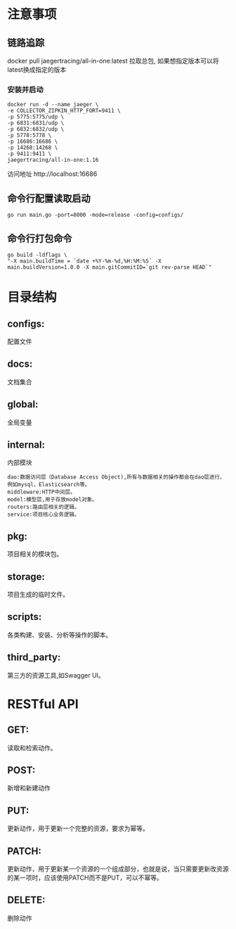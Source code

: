 # 注意事项  
## 链路追踪
docker pull jaegertracing/all-in-one:latest 拉取总包, 如果想指定版本可以将latest换成指定的版本
### 安装并启动

    docker run -d --name jaeger \
    -e COLLECTOR_ZIPKIN_HTTP_FORT=9411 \
    -p 5775:5775/udp \
    -p 6831:6831/udp \
    -p 6832:6832/udp \
    -p 5778:5778 \
    -p 16686:16686 \
    -p 14268:14268 \
    -p 9411:9411 \
    jaegertracing/all-in-one:1.16
访问地址 http://localhost:16686

## 命令行配置读取启动

    go run main.go -port=8000 -mode=release -config=configs/
## 命令行打包命令

    go build -ldflags \
    "-X main.buildTime = `date +%Y-%m-%d,%H:%M:%S` -X main.buildVersion=1.0.0 -X main.gitCommitID=`git rev-parse HEAD`"


# 目录结构
## configs:
配置文件  
## docs:
文档集合  
## global:
全局变量  
## internal:
内部模块  

    dao:数据访问层（Database Access Object),所有与数据相关的操作都会在dao层进行，例如mysql，Elasticsearch等。
    middleware:HTTP中间层。
    model:模型层,用于存放model对象。
    routers:路由层相关的逻辑。
    service:项目核心业务逻辑。
## pkg:
项目相关的模块包。
## storage:
项目生成的临时文件。
## scripts:
各类构建、安装、分析等操作的脚本。
## third_party:
第三方的资源工具,如Swagger UI。


# RESTful API

## GET:  
读取和检索动作。
## POST:  
新增和新建动作
## PUT:
更新动作，用于更新一个完整的资源，要求为幂等。
## PATCH:  
更新动作，用于更新某一个资源的一个组成部分，也就是说，当只需要更新改资源的某一项时，应该使用PATCH而不是PUT，可以不幂等。
## DELETE:  
删除动作

